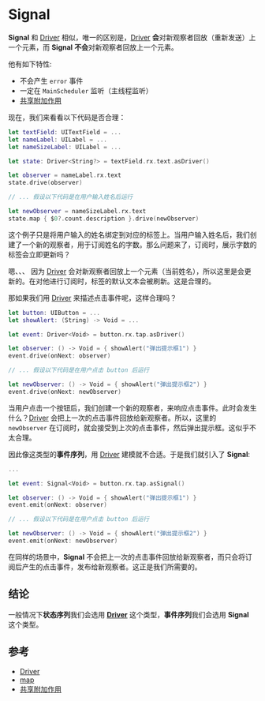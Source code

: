 # Signal

**Signal** 和 [Driver](driver.md) 相似，唯一的区别是，[Driver](driver.md) **会**对新观察者回放（重新发送）上一个元素，而 **Signal** **不会**对新观察者回放上一个元素。

他有如下特性:

* 不会产生 `error` 事件
* 一定在 `MainScheduler` 监听（主线程监听）
* [共享附加作用](../../recipes/share_side_effects.md)

现在，我们来看看以下代码是否合理：

```swift
let textField: UITextField = ...
let nameLabel: UILabel = ...
let nameSizeLabel: UILabel = ...

let state: Driver<String?> = textField.rx.text.asDriver()

let observer = nameLabel.rx.text
state.drive(observer)

// ... 假设以下代码是在用户输入姓名后运行

let newObserver = nameSizeLabel.rx.text
state.map { $0?.count.description }.drive(newObserver)
```

这个例子只是将用户输入的姓名绑定到对应的标签上。当用户输入姓名后，我们创建了一个新的观察者，用于订阅姓名的字数。那么问题来了，订阅时，展示字数的标签会立即更新吗？

嗯、、、 因为 [Driver](driver.md) 会对新观察者回放上一个元素（当前姓名），所以这里是会更新的。在对他进行订阅时，标签的默认文本会被刷新。这是合理的。

那如果我们用 [Driver](driver.md) 来描述点击事件呢，这样合理吗？

```swift
let button: UIButton = ...
let showAlert: (String) -> Void = ...

let event: Driver<Void> = button.rx.tap.asDriver()

let observer: () -> Void = { showAlert("弹出提示框1") }
event.drive(onNext: observer)

// ... 假设以下代码是在用户点击 button 后运行

let newObserver: () -> Void = { showAlert("弹出提示框2") }
event.drive(onNext: newObserver)
```

当用户点击一个按钮后，我们创建一个新的观察者，来响应点击事件。此时会发生什么？[Driver](driver.md) 会把上一次的点击事件回放给新观察者。所以，这里的 `newObserver` 在订阅时，就会接受到上次的点击事件，然后弹出提示框。这似乎不太合理。

因此像这类型的**事件序列**，用 [Driver](driver.md) 建模就不合适。于是我们就引入了 **Signal**:

```swift
...

let event: Signal<Void> = button.rx.tap.asSignal()

let observer: () -> Void = { showAlert("弹出提示框1") }
event.emit(onNext: observer)

// ... 假设以下代码是在用户点击 button 后运行

let newObserver: () -> Void = { showAlert("弹出提示框2") }
event.emit(onNext: newObserver)
```

在同样的场景中，**Signal** 不会把上一次的点击事件回放给新观察者，而只会将订阅后产生的点击事件，发布给新观察者。这正是我们所需要的。

## 结论

一般情况下**状态序列**我们会选用 [**Driver**](driver.md) 这个类型，**事件序列**我们会选用 **Signal** 这个类型。

## 参考

* [Driver](driver.md)
* [map](../../decision_tree/map.md)
* [共享附加作用](../../recipes/share_side_effects.md)


